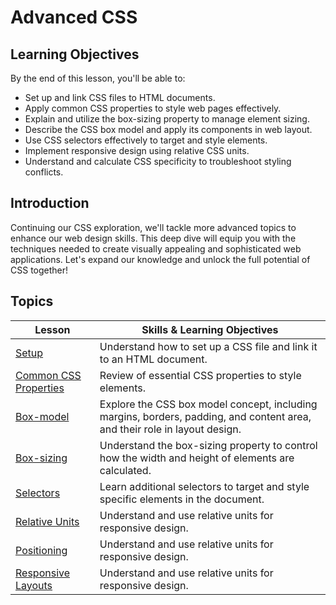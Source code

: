 # Advanced CSS

## Learning Objectives

By the end of this lesson, you'll be able to:


* Set up and link CSS files to HTML documents.
* Apply common CSS properties to style web pages effectively.
* Explain and utilize the box-sizing property to manage element sizing.
* Describe the CSS box model and apply its components in web layout.
* Use CSS selectors effectively to target and style elements.
* Implement responsive design using relative CSS units.
* Understand and calculate CSS specificity to troubleshoot styling conflicts.


## Introduction

Continuing our CSS exploration, we'll tackle more advanced topics to enhance our web design skills. This deep dive will equip you with the techniques needed to create visually appealing and sophisticated web applications. Let's expand our knowledge and unlock the full potential of CSS together!

## Topics

| Lesson | Skills & Learning Objectives |
| ------ | ---------------------------- |
| [Setup](./setup/README.md) | Understand how to set up a CSS file and link it to an HTML document. |
| [Common CSS Properties](./css-properties/README.md) | Review of essential CSS properties to style elements. |
| [Box-model](./box-model/README.md) | Explore the CSS box model concept, including margins, borders, padding, and content area, and their role in layout design. |
| [Box-sizing](./box-sizing/README.md) | Understand the box-sizing property to control how the width and height of elements are calculated. |
| [Selectors](./selectors/README.md) | Learn additional selectors to target and style specific elements in the document. |
| [Relative Units](./relative-units/relative-units.md) | Understand and use relative units for responsive design. |
| [Positioning](./relative-units/README.md) | Understand and use relative units for responsive design. |
| [Responsive Layouts](./responsive-layouts/README.md) | Understand and use relative units for responsive design. |

